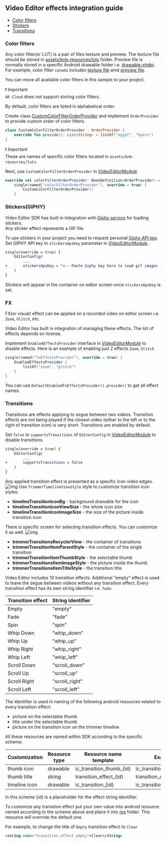 ## Video Editor effects integration guide

- [Color filters](#Color-filters)
- [Stickers](#Stickers)
- [Transitions](#Transitions)

### Color filters
Any color filter(or LUT) is a pair of files texture and preview. The texture file should be stored in [assets/bnb-resources/luts](../app/src/main/assets/bnb-resources/luts) folder. 
Preview file is normally stored in a specific Android drawable folder i.e. [drawable-xhdpi](../app/src/main/res/drawable-xhdpi).
For example, color filter ```canada``` includes [texture file](../app/src/main/assets/bnb-resources/luts/canada.png) amd [preview file](../app/src/main/res/drawable-xhdpi/canada.png).  

You can move all available color filters in this sample to your project.

:exclamation: Important  
```AR Cloud``` does not support storing color filters.


By default, color filters are listed in alphabetical order.  

Create class [CustomColorFilterOrderProvider](../app/src/main/java/com/banuba/example/integrationapp/VideoEditorModule.kt#L258) and implement ```OrderProvider``` to provide custom order of color filters.
```kotlin
class CustomColorFilterOrderProvider : OrderProvider {
    override fun provide(): List<String> = listOf("egypt", "byers")
}
```
:exclamation: Important  
These are names of specific color filters located in ```assets/bnb-resources/luts```.  

Next, use ```CustomColorFilterOrderProvider``` in [VideoEditorModule](../app/src/main/java/com/banuba/example/integrationapp/VideoEditorModule.kt#L153)
```kotlin
override val colorFilterOrderProvider: BeanDefinition<OrderProvider> =
    single(named("colorFilterOrderProvider"), override = true) {
        CustomColorFilterOrderProvider()
    }
```

### Stickers(GIPHY)
Video Editor SDK has built in integration with [Giphy service](https://developers.giphy.com/docs/api/) for loading stickers.  
Any sticker effect represents a GIF file.  
 
To use stickers in your project you need to request personal [Giphy API key](https://support.giphy.com/hc/en-us/articles/360020283431-Request-A-GIPHY-API-Key).  
Set GIPHY API key to ```stickersApiKey``` parameter in [VideoEditorModule](../app/src/main/java/com/banuba/example/integrationapp/VideoEditorModule.kt#L172).

``` diff
single(override = true) {
    EditorConfig(
        ...
+       stickersApiKey = "<-- Paste Giphy key here to load gif images -->"
    )
}
```
Stickers will appear in the container on editor screen once ```stickersApiKey``` is set.

### FX 
FX(or visual) effect can be applied on a recorded video on editor screen i.e. ```Zoom```, ```Glitch```, etc. 

Video Editor has built in integration of managing these effects. The list of effects depends on license.

Implement  ```EnabledEffectsProvider``` interface in [VideoEditorModule](../app/src/main/java/com/banuba/example/integrationapp/VideoEditorModule.kt) to disable effects.
Here is an example of enabling just 2 effects ```Zoom```, ```Glitch```
```kotlin
single(named("fxEffectsProvider"), override = true) {
    EnabledEffectsProvider {
        listOf("zoom", "glitch")
    }
}
```

You can use ```DefaultEnabledFxEffectsProvider().provide()``` to get all effect names.

### Transitions
Transitions are effects applying to segue between two videos. Transition effects are not being played if the closest video (either to the left or to the right of transition icon) is very short. Transitions are enabled by default.


Set ```false``` to  ```supportsTransitions``` of ```EditorConfig``` in [VideoEditorModule](../app/src/main/java/com/banuba/example/integrationapp/VideoEditorModule.kt#L172) to disable transitions.
``` diff
single(override = true) {
    EditorConfig(
        ...
+       supportsTransitions = false
    )
}
```

Any applied transition effect is presented as a specific icon video edges.
![img](screenshots/transitions_1.png)
Use ```TrimmerTimelineViewStyle``` style to customize transition icon styles:

- **timelineTransitionIconBg** - background drawable for the icon
- **timelineTransitionIconViewSize** - the whole icon size
- **timelineTransitionIconImageSize** - the size of the picture inside transition icon

There is specific screen for selecting transition effects. You can customize it as well.
![img](screenshots/transitions_2.png)
- **trimmerTransitionsRecyclerView** - the container of transitions
- **trimmerTransitionItemParentStyle** - the container of the single transition
- **trimmerTransitionItemThumbStyle** - the selectable thumb
- **trimmerTransitionsItemImageStyle** - the picture inside the thumb
- **trimmerTransitionsItemTitleStyle** - the transition title


Video Editor includes 10 transition effects. Additional "empty" effect is used to leave the segue between videos without any transition effect.
Every transition effect has its own string identifier i.e. ```fade```:

| Transition effect | String identifier
| --- | --- |
| Empty | "empty" |
| Fade | "fade" |
| Spin | "spin" |
| Whip Down | "whip_down"|
| Whip Up | "whip_up" |
| Whip Right | "whip_right" |
| Whip Left | "whip_left" |
| Scroll Down | "scroll_down" |
| Scroll Up | "scroll_up" |
| Scroll Right | "scroll_right" |
| Scroll Left | "scroll_left" |

The identifier is used in naming of the following android resources related to every transition effect:
- picture on the selectable thumb
- title under the selectable thumb
- picture on the transition icon on the trimmer timeline

All these resources are named within SDK according to the specific scheme:

| Customization | Resource type | Resource name template | Example
| --- | --- | --- | --- |
| thumb icon | drawable | ic_transition_thumb_{id} | ic_transition_thumb_fade
| thumb title | string | transition_effect_{id} | transition_effect_empty
| timeline icon | drawable | ic_transition_{id} | ic_transition_whip_down

In this scheme {id} is a placeholder for the effect string identifier.

To customize any transition effect put your own value into android resource named according to the scheme above and place it into [res](../app/src/main/res) folder. This resource will override the default one.

For example, to change the title of ```Empty``` transition effect to ```Clear```
```xml
<string name="transition_effect_empty">Clear</string>
```
